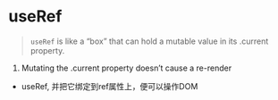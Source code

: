 # useRef

> `useRef` is like a “box” that can hold a mutable value in its .current property.

1. Mutating the .current property doesn’t cause a re-render


- useRef, 并把它绑定到ref属性上，便可以操作DOM